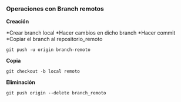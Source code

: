### Operaciones con Branch remotos

**Creación**

*Crear branch local
*Hacer cambios en dicho branch
*Hacer commit
*Copiar el branch al repositorio_remoto

	git push -u origin branch-remoto

**Copia**

	git checkout -b local remoto

**Eliminación**

	git push origin --delete branch_remoto

